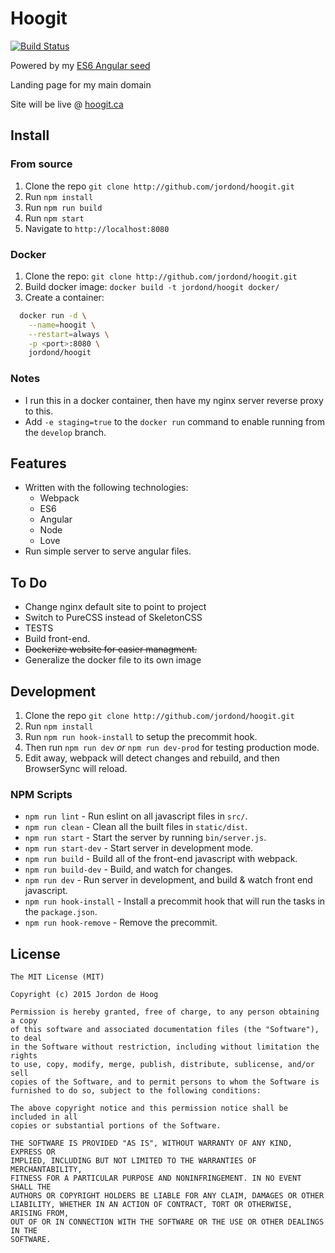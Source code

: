 # Hoogit

[![Build Status](https://drone.hoogit.ca/api/badges/jordond/hoogit/status.svg)](https://drone.hoogit.ca/jordond/hoogit)

Powered by my [ES6 Angular seed](https://github.com/jordond/angular-es6-starter)

Landing page for my main domain

Site will be live @ [hoogit.ca](https://hoogit.ca)

## Install

### From source

1. Clone the repo `git clone http://github.com/jordond/hoogit.git`
1. Run `npm install`
1. Run `npm run build`
1. Run `npm start`
1. Navigate to `http://localhost:8080`

### Docker

1. Clone the repo: `git clone http://github.com/jordond/hoogit.git`
1. Build docker image: `docker build -t jordond/hoogit docker/`
1. Create a container:

```bash
  docker run -d \
    --name=hoogit \
    --restart=always \
    -p <port>:8080 \
    jordond/hoogit
```

### Notes

- I run this in a docker container, then have my nginx server reverse proxy to this.
- Add `-e staging=true` to the `docker run` command to enable running from the `develop` branch.

## Features

- Written with the following technologies:
  - Webpack
  - ES6
  - Angular
  - Node
  - Love
- Run simple server to serve angular files.

## To Do

- Change nginx default site to point to project
- Switch to PureCSS instead of SkeletonCSS
- TESTS
- Build front-end.
- ~~Dockerize website for easier managment.~~
- Generalize the docker file to its own image

## Development

1. Clone the repo `git clone http://github.com/jordond/hoogit.git`
1. Run `npm install`
1. Run `npm run hook-install` to setup the precommit hook.
1. Then run `npm run dev` *or* `npm run dev-prod` for testing production mode.
1. Edit away, webpack will detect changes and rebuild, and then BrowserSync will reload.

### NPM Scripts

- `npm run lint`         - Run eslint on all javascript files in `src/`.
- `npm run clean`        - Clean all the built files in `static/dist`.
- `npm run start`        - Start the server by running `bin/server.js`.
- `npm run start-dev`    - Start server in development mode.
- `npm run build`        - Build all of the front-end javascript with webpack.
- `npm run build-dev`    - Build, and watch for changes.
- `npm run dev`          - Run server in development, and build & watch front end javascript.
- `npm run hook-install` - Install a precommit hook that will run the tasks in the `package.json`.
- `npm run hook-remove`  - Remove the precommit.

## License

```text
The MIT License (MIT)

Copyright (c) 2015 Jordon de Hoog

Permission is hereby granted, free of charge, to any person obtaining a copy
of this software and associated documentation files (the "Software"), to deal
in the Software without restriction, including without limitation the rights
to use, copy, modify, merge, publish, distribute, sublicense, and/or sell
copies of the Software, and to permit persons to whom the Software is
furnished to do so, subject to the following conditions:

The above copyright notice and this permission notice shall be included in all
copies or substantial portions of the Software.

THE SOFTWARE IS PROVIDED "AS IS", WITHOUT WARRANTY OF ANY KIND, EXPRESS OR
IMPLIED, INCLUDING BUT NOT LIMITED TO THE WARRANTIES OF MERCHANTABILITY,
FITNESS FOR A PARTICULAR PURPOSE AND NONINFRINGEMENT. IN NO EVENT SHALL THE
AUTHORS OR COPYRIGHT HOLDERS BE LIABLE FOR ANY CLAIM, DAMAGES OR OTHER
LIABILITY, WHETHER IN AN ACTION OF CONTRACT, TORT OR OTHERWISE, ARISING FROM,
OUT OF OR IN CONNECTION WITH THE SOFTWARE OR THE USE OR OTHER DEALINGS IN THE
SOFTWARE.
```
